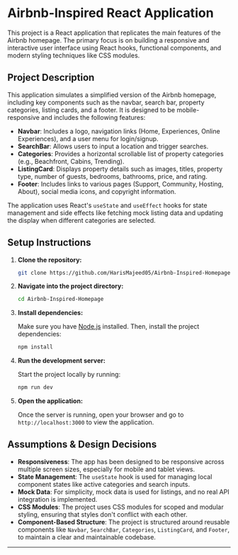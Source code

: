 # Airbnb-Inspired React Application

This project is a React application that replicates the main features of the Airbnb homepage. The primary focus is on building a responsive and interactive user interface using React hooks, functional components, and modern styling techniques like CSS modules.

## Project Description

This application simulates a simplified version of the Airbnb homepage, including key components such as the navbar, search bar, property categories, listing cards, and a footer. It is designed to be mobile-responsive and includes the following features:

- **Navbar**: Includes a logo, navigation links (Home, Experiences, Online Experiences), and a user menu for login/signup.
- **SearchBar**: Allows users to input a location and trigger searches.
- **Categories**: Provides a horizontal scrollable list of property categories (e.g., Beachfront, Cabins, Trending).
- **ListingCard**: Displays property details such as images, titles, property type, number of guests, bedrooms, bathrooms, price, and rating.
- **Footer**: Includes links to various pages (Support, Community, Hosting, About), social media icons, and copyright information.

The application uses React's `useState` and `useEffect` hooks for state management and side effects like fetching mock listing data and updating the display when different categories are selected.

## Setup Instructions

1. **Clone the repository:**

   ```bash
   git clone https://github.com/HarisMajeed05/Airbnb-Inspired-Homepage.git
   ```

2. **Navigate into the project directory:**

   ```bash
   cd Airbnb-Inspired-Homepage
   ```

3. **Install dependencies:**

   Make sure you have [Node.js](https://nodejs.org/) installed. Then, install the project dependencies:

   ```bash
   npm install
   ```

4. **Run the development server:**

   Start the project locally by running:

   ```bash
   npm run dev
   ```

5. **Open the application:**

   Once the server is running, open your browser and go to `http://localhost:3000` to view the application.

## Assumptions & Design Decisions

- **Responsiveness**: The app has been designed to be responsive across multiple screen sizes, especially for mobile and tablet views.
- **State Management**: The `useState` hook is used for managing local component states like active categories and search inputs.
- **Mock Data**: For simplicity, mock data is used for listings, and no real API integration is implemented.
- **CSS Modules**: The project uses CSS modules for scoped and modular styling, ensuring that styles don't conflict with each other.
- **Component-Based Structure**: The project is structured around reusable components like `Navbar`, `SearchBar`, `Categories`, `ListingCard`, and `Footer`, to maintain a clear and maintainable codebase.

---
